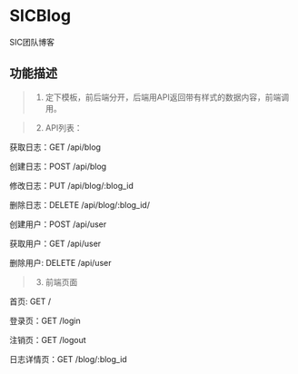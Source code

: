 # SICBlog
SIC团队博客

## 功能描述

> 1. 定下模板，前后端分开，后端用API返回带有样式的数据内容，前端调用。

> 2. API列表：

获取日志：GET    /api/blog

创建日志：POST   /api/blog

修改日志：PUT    /api/blog/:blog_id

删除日志：DELETE /api/blog/:blog_id/

创建用户：POST   /api/user

获取用户：GET    /api/user

删除用户: DELETE /api/user

> 3. 前端页面

首页:   GET /

登录页：GET /login

注销页：GET /logout

日志详情页：GET /blog/:blog_id

